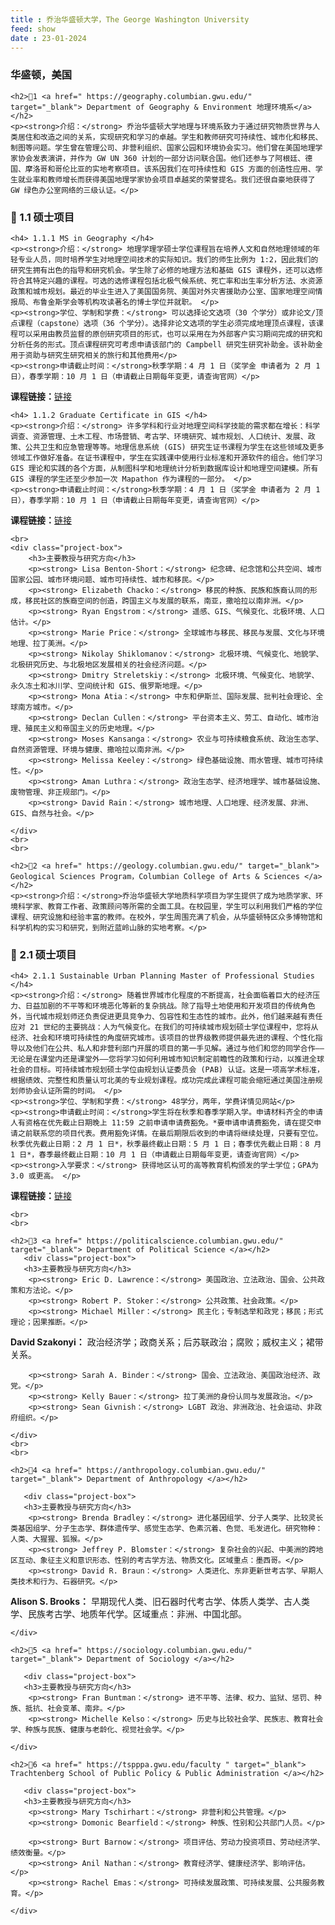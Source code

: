 ```yaml
---
title : 乔治华盛顿大学，The George Washington University
feed: show
date : 23-01-2024
---
```


<html lang="zh">
<head>
    <meta charset="UTF-8">
    <title> 乔治华盛顿大学，The George Washington University </title>
    <link rel="stylesheet" href="/assets/css/CSS.css">
</head>
<body>
    <h3>华盛顿，美国</h3>

    <h2>🏫1 <a href=" https://geography.columbian.gwu.edu/" target="_blank"> Department of Geography & Environment 地理环境系</a></h2>
    <p><strong>介绍：</strong> 乔治华盛顿大学地理与环境系致力于通过研究物质世界与人类居住和改造之间的关系，实现研究和学习的卓越。学生和教师研究可持续性、城市化和移民、制图等问题。学生曾在管理公司、非营利组织、国家公园和环境协会实习。他们曾在美国地理学家协会发表演讲，并作为 GW UN 360 计划的一部分访问联合国。他们还参与了阿根廷、德国、摩洛哥和哥伦比亚的实地考察项目。该系因我们在可持续性和 GIS 方面的创造性应用、学生就业率和教师增长而获得美国地理学家协会项目卓越奖的荣誉提名。我们还很自豪地获得了 GW 绿色办公室网络的三级认证。</p>


<h3> 📖 1.1 硕士项目</h3>

    <h4> 1.1.1 MS in Geography </h4>
    <p><strong>介绍：</strong> 地理学理学硕士学位课程旨在培养人文和自然地理领域的年轻专业人员，同时培养学生对地理空间技术的实际知识。我们的师生比例为 1:2，因此我们的研究生拥有出色的指导和研究机会。学生除了必修的地理方法和基础 GIS 课程外，还可以选修符合其特定兴趣的课程。可选的选修课程包括北极气候系统、死亡率和出生率分析方法、水资源政策和城市规划。最近的毕业生进入了美国国务院、美国对外灾害援助办公室、国家地理空间情报局、布鲁金斯学会等机构攻读著名的博士学位并就职。 </p>
    <p><strong>学位、学制和学费：</strong> 可以选择论文选项（30 个学分）或非论文/顶点课程（capstone）选项（36 个学分）。选择非论文选项的学生必须完成地理顶点课程，该课程可以采用由教员监督的原创研究项目的形式，也可以采用在为外部客户实习期间完成的研究和分析任务的形式。顶点课程研究可考虑申请该部门的 Campbell 研究生研究补助金。该补助金用于资助与研究生研究相关的旅行和其他费用</p>
    <p><strong>申请截止时间：</strong>秋季学期：4 月 1 日（奖学金 申请者为 2 月 1 日），春季学期：10 月 1 日（申请截止日期每年变更，请查询官网）</p>
<p><strong>课程链接：</strong><a href=" https://geography.columbian.gwu.edu/ms-geography " target="_blank">链接</a></p>

    <h4> 1.1.2 Graduate Certificate in GIS </h4>
    <p><strong>介绍：</strong> 许多学科和行业对地理空间科学技能的需求都在增长：科学调查、资源管理、土木工程、市场营销、考古学、环境研究、城市规划、人口统计、发展、政策、公共卫生和应急管理等等。地理信息系统 (GIS) 研究生证书课程为学生在这些领域及更多领域工作做好准备。在证书课程中，学生在实践课中使用行业标准和开源软件的组合。他们学习 GIS 理论和实践的各个方面，从制图科学和地理统计分析到数据库设计和地理空间建模。所有 GIS 课程的学生还至少参加一次 Mapathon 作为课程的一部分。 </p>
    <p><strong>申请截止时间：</strong>秋季学期：4 月 1 日（奖学金 申请者为 2 月 1 日），春季学期：10 月 1 日（申请截止日期每年变更，请查询官网）</p>
<p><strong>课程链接：</strong><a href=" https://geography.columbian.gwu.edu/graduate-certificate-gis " target="_blank">链接</a></p>


    <br>
    <div class="project-box">
        <h3>主要教授与研究方向</h3>
        <p><strong> Lisa Benton-Short：</strong> 纪念碑、纪念馆和公共空间、城市国家公园、城市环境问题、城市可持续性、城市和移民。</p>
        <p><strong> Elizabeth Chacko：</strong> 移民的种族、民族和族裔认同的形成，移民社区的族裔空间的创造，跨国主义与发展的联系，南亚，撒哈拉以南非洲。</p>
        <p><strong> Ryan Engstrom：</strong> 遥感、GIS、气候变化、北极环境、人口估计。</p>
        <p><strong> Marie Price：</strong> 全球城市与移民、移民与发展、文化与环境地理、拉丁美洲。</p>
        <p><strong> Nikolay Shiklomanov：</strong> 北极环境、气候变化、地貌学、北极研究历史、与北极地区发展相关的社会经济问题。</p>
        <p><strong> Dmitry Streletskiy：</strong> 北极环境、气候变化、地貌学、永久冻土和冰川学、空间统计和 GIS、俄罗斯地理。</p>
        <p><strong> Mona Atia：</strong> 中东和伊斯兰、国际发展、批判社会理论、全球南方城市。</p>
        <p><strong> Declan Cullen：</strong> 平台资本主义、劳工、自动化、城市治理、殖民主义和帝国主义的历史地理。</p>
        <p><strong> Moses Kansanga：</strong> 农业与可持续粮食系统、政治生态学、自然资源管理、环境与健康、撒哈拉以南非洲。</p>
        <p><strong> Melissa Keeley：</strong> 绿色基础设施、雨水管理、城市可持续性。</p>
        <p><strong> Aman Luthra：</strong> 政治生态学、经济地理学、城市基础设施、废物管理、非正规部门。</p>
        <p><strong> David Rain：</strong> 城市地理、人口地理、经济发展、非洲、GIS、自然与社会。</p>

    </div>
    <br>
    <br>

    <h2>🏫2 <a href=" https://geology.columbian.gwu.edu/" target="_blank"> Geological Sciences Program，Columbian College of Arts & Sciences </a></h2>
    <p><strong>介绍：</strong>乔治华盛顿大学地质科学项目为学生提供了成为地质学家、环境科学家、教育工作者、政策顾问等所需的全面工具。在校园里，学生可以利用我们严格的学位课程、研究设施和经验丰富的教师。在校外，学生周围充满了机会，从华盛顿特区众多博物馆和科学机构的实习和研究，到附近蓝岭山脉的实地考察。</p>

<h3> 📖 2.1 硕士项目</h3>

    <h4> 2.1.1 Sustainable Urban Planning Master of Professional Studies </h4>
    <p><strong>介绍：</strong> 随着世界城市化程度的不断提高，社会面临着巨大的经济压力、日益加剧的不平等和环境恶化等新的复杂挑战。除了指导土地使用和开发项目的传统角色外，当代城市规划师还负责促进更具竞争力、包容性和生态性的城市。此外，他们越来越有责任应对 21 世纪的主要挑战：人为气候变化。在我们的可持续城市规划硕士学位课程中，您将从经济、社会和环境可持续性的角度研究城市。该项目的世界级教师提供最先进的课程、个性化指导以及他们在公共、私人和非营利部门开展的项目的第一手见解。通过与他们和您的同学合作——无论是在课堂内还是课堂外——您将学习如何利用城市知识制定前瞻性的政策和行动，以推进全球社会的目标。可持续城市规划硕士学位由规划认证委员会 (PAB) 认证。这是一项高学术标准，根据绩效、完整性和质量认可北美的专业规划课程。成功完成此课程可能会缩短通过美国注册规划师协会认证所需的时间。 </p>
    <p><strong>学位、学制和学费：</strong> 48学分，两年，学费详情见网站</p>
    <p><strong>申请截止时间：</strong>学生将在秋季和春季学期入学。申请材料齐全的申请人有资格在优先截止日期晚上 11:59 之前申请申请费豁免。*要申请申请费豁免，请在提交申请之前联系您的项目代表。费用豁免详情。在最后期限后收到的申请将继续处理，只要有空位。秋季优先截止日期：2 月 1 日*，秋季最终截止日期：5 月 1 日；春季优先截止日期：8 月 1 日*，春季最终截止日期：10 月 1 日（申请截止日期每年变更，请查询官网）</p>
    <p><strong>入学要求：</strong> 获得地区认可的高等教育机构颁发的学士学位；GPA为 3.0 或更高。 </p>
<p><strong>课程链接：</strong><a href=" https://cps.gwu.edu/sustainable-urban-planning-master-professional-studies " target="_blank">链接</a></p>

    <br>
    <br>

    <h2>🏫3 <a href=" https://politicalscience.columbian.gwu.edu/" target="_blank"> Department of Political Science </a></h2>
       <div class="project-box">
       <h3>主要教授与研究方向</h3>
        <p><strong> Eric D. Lawrence：</strong> 美国政治、立法政治、国会、公共政策和方法论。</p>
        <p><strong> Robert P. Stoker：</strong> 公共政策、社会政策。</p>
        <p><strong> Michael Miller：</strong> 民主化；专制选举和政党；移民；形式理论；因果推断。</p>
<p><strong> David Szakonyi：</strong> 政治经济学；政商关系；后苏联政治；腐败；威权主义；裙带关系。</p>

        <p><strong> Sarah A. Binder：</strong> 国会、立法政治、美国政治经济、政党。</p>
        <p><strong> Kelly Bauer：</strong> 拉丁美洲的身份认同与发展政治。</p>
        <p><strong> Sean Givnish：</strong> LGBT 政治、非洲政治、社会运动、非政府组织。</p>

    </div>
    <br>
    <br>

    <h2>🏫4 <a href=" https://anthropology.columbian.gwu.edu/" target="_blank"> Department of Anthropology </a></h2>

       <div class="project-box">
       <h3>主要教授与研究方向</h3>
        <p><strong> Brenda Bradley：</strong> 进化基因组学、分子人类学、比较灵长类基因组学、分子生态学、群体遗传学、感觉生态学、色素沉着、色觉、毛发进化。研究物种：人类、大猩猩、狐猴。</p>
        <p><strong> Jeffrey P. Blomster：</strong> 复杂社会的兴起、中美洲的跨地区互动、象征主义和意识形态、性别的考古学方法、物质文化。区域重点：墨西哥。</p>
        <p><strong> David R. Braun：</strong> 人类进化、东非更新世考古学、早期人类技术和行为、石器研究。</p>
<p><strong> Alison S. Brooks：</strong> 早期现代人类、旧石器时代考古学、体质人类学、古人类学、民族考古学、地质年代学。区域重点：非洲、中国北部。</p>

    </div>

    <h2>🏫5 <a href=" https://sociology.columbian.gwu.edu/" target="_blank"> Department of Sociology </a></h2>

       <div class="project-box">
       <h3>主要教授与研究方向</h3>
        <p><strong> Fran Buntman：</strong> 进不平等、法律、权力、监狱、惩罚、种族、抵抗、社会变革、南非。</p>
        <p><strong> Michelle Kelso：</strong> 历史与比较社会学、民族志、教育社会学、种族与民族、健康与老龄化、视觉社会学。</p>

    </div>

    <h2>🏫6 <a href=" https://tspppa.gwu.edu/faculty " target="_blank"> Trachtenberg School of Public Policy & Public Administration </a></h2>

       <div class="project-box">
       <h3>主要教授与研究方向</h3>
        <p><strong> Mary Tschirhart：</strong> 非营利和公共管理。</p>
        <p><strong> Domonic Bearfield：</strong> 种族、性别和公共部门人员。</p>

        <p><strong> Burt Barnow：</strong> 项目评估、劳动力投资项目、劳动经济学、绩效衡量。</p>
        <p><strong> Anil Nathan：</strong> 教育经济学、健康经济学、影响评估。</p>
        <p><strong> Rachel Emas：</strong> 可持续发展政策、可持续发展、公共服务教育。</p>

    </div>

